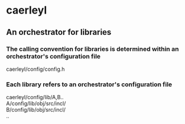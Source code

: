 # caerleyl
## An orchestrator for libraries
### The calling convention for libraries is determined within an orchestrator's configuration file
caerleyl/config/config.h  
### Each library refers to an orchestrator's configuration file
caerleyl/config/lib/A,B..  
A/config/lib/obj/src/incl/  
B/config/lib/obj/src/incl/  
..  
